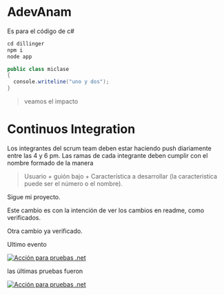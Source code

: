 # AdevAnam
Es para el código de c#


```c#
cd dillinger
npm i
node app
```


```c#
public class miclase
{
  console.writeline("uno y dos");
}
```

> veamos el impacto


# Continuos Integration

Los integrantes del scrum team deben estar haciendo push diariamente entre las 4 y 6 pm. 
Las ramas de cada integrante deben cumplir con el nombre formado de la manera 

> Usuario + guión bajo + Característica a desarrollar     (la caracteristica puede ser el número o el nombre).



Sigue mi proyecto.

Este cambio es con la intención de ver los cambios en readme, como verificados.

Otra cambio ya verificado.

Ultimo evento

[![Acción para pruebas .net](https://github.com/thorsolutionsmx/AdevAnam/actions/workflows/pruebas.yml/badge.svg)](https://github.com/thorsolutionsmx/AdevAnam/actions/workflows/pruebas.yml)

las últimas pruebas fueron


[![Acción para pruebas .net](https://gist.githubusercontent.com/diaz0703/5dd6c65470a57d6f9fedb6b2255a11b1/raw/6fc797a122a9287227b22faf60fe1f125b9c1800/badge.svg)](https://github.com/thorsolutionsmx/AdevAnam/actions/workflows/pruebas.yml)


